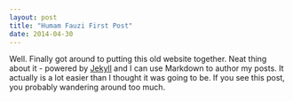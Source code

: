 ```yaml
---
layout: post
title: "Humam Fauzi First Post"
date: 2014-04-30
---
```


Well. Finally got around to putting this old website together. Neat thing about it - powered by [Jekyll](http://jekyllrb.com) and I can use Markdown to author my posts. It actually is a lot easier than I thought it was going to be. If you see this post, you probably wandering around too much.
